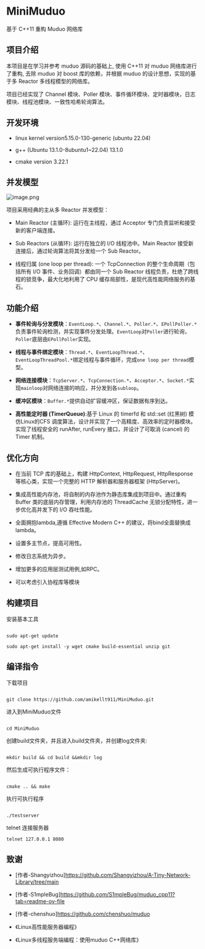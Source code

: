 # MiniMuduo

  

基于 C++11 重构 Muduo 网络库

## 项目介绍

  

本项目是在学习并参考 muduo 源码的基础上, 使用 C++11 对 muduo 网络库进行了重构, 去除 muduo 对 boost 库的依赖，并根据 muduo 的设计思想，实现的基于多 Reactor 多线程模型的网络库。

  

项目已经实现了 Channel 模块、Poller 模块、事件循环模块、定时器模块，日志模块、线程池模块、一致性哈希轮询算法。

  

## 开发环境

  

* linux kernel version5.15.0-130-generic (ubuntu 22.04)

* g++ (Ubuntu 13.1.0-8ubuntu1~22.04) 13.1.0

* cmake version 3.22.1

  

## 并发模型

  

![image.png](https://cdn.nlark.com/yuque/0/2022/png/26752078/1670853134528-c88d27f2-10a2-46d3-b308-48f7632a2f09.png?x-oss-process=image%2Fresize%2Cw_937%2Climit_0)

  
项目采用经典的主从多 Reactor 并发模型：

- Main Reactor (主循环): 运行在主线程，通过 Acceptor 专门负责监听和接受新的客户端连接。

- Sub Reactors (从循环): 运行在独立的 I/O 线程池中。Main Reactor 接受新连接后，通过轮询算法将其分发给一个 Sub Reactor。

- 线程归属 (one loop per thread): 一个 TcpConnection 的整个生命周期（包括所有 I/O 事件、业务回调）都由同一个 Sub Reactor 线程负责，杜绝了跨线程的锁竞争，最大化地利用了 CPU 缓存局部性，是现代高性能网络服务的基石。

  

## 功能介绍

  

- **事件轮询与分发模块**：`EventLoop.*`、`Channel.*`、`Poller.*`、`EPollPoller.*`负责事件轮询检测，并实现事件分发处理。`EventLoop`对`Poller`进行轮询，`Poller`底层由`EPollPoller`实现。

- **线程与事件绑定模块**：`Thread.*`、`EventLoopThread.*`、`EventLoopThreadPool.*`绑定线程与事件循环，完成`one loop per thread`模型。

- **网络连接模块**：`TcpServer.*`、`TcpConnection.*`、`Acceptor.*`、`Socket.*`实现`mainloop`对网络连接的响应，并分发到各`subloop`。

- **缓冲区模块**：`Buffer.*`提供自动扩容缓冲区，保证数据有序到达。

- **高性能定时器 (TimerQueue)**:基于 Linux 的 timerfd 和 std::set (红黑树) 模仿Linux的CFS 调度算法，设计并实现了一个高精度、高效率的定时器模块。实现了线程安全的 runAfter, runEvery 接口，并设计了可取消 (cancel) 的 Timer 机制。


## 优化方向

- 在当前 TCP 库的基础上，构建 HttpContext, HttpRequest, HttpResponse 等核心类，实现一个完整的 HTTP 解析器和服务器框架 (HttpServer)。

- 集成高性能内存池，将自制的内存池作为静态库集成到项目中。通过重构 Buffer 类的底层内存管理，利用内存池的 ThreadCache 无锁分配特性，进一步优化高并发下的 I/O 吞吐性能。

- 全面拥抱lambda,遵循 Effective Modern C++ 的建议，将bind全面替换成lambda。

- 设置多主节点，提高可用性。

- 修改日志系统为异步。

- 增加更多的应用层测试用例,如RPC。

- 可以考虑引入协程库等模块



## 构建项目

  

安装基本工具

  

```shell

sudo apt-get update

sudo apt-get install -y wget cmake build-essential unzip git

```

  
  

## 编译指令

  

下载项目

  

```shell

git clone https://github.com/amikellt911/MiniMuduo.git

```

  

进入到MiniMuduo文件

```shell

cd MiniMuduo

```

  

创建build文件夹，并且进入build文件夹，并创建log文件夹:

```shell

mkdir build && cd build &&mkdir log

```

  

然后生成可执行程序文件：

```shell

cmake .. && make

```

  

执行可执行程序

```shell

./testserver

```

telnet 连接服务器
```shell
telnet 127.0.0.1 8080
```
  



## 致谢

  

- [作者-Shangyizhou]https://github.com/Shangyizhou/A-Tiny-Network-Library/tree/main

- [作者-S1mpleBug]https://github.com/S1mpleBug/muduo_cpp11?tab=readme-ov-file

- [作者-chenshuo]https://github.com/chenshuo/muduo

- 《Linux高性能服务器编程》

- 《Linux多线程服务端编程：使用muduo C++网络库》